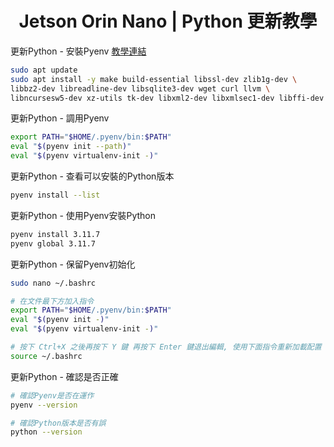# <div align="center">Jetson Orin Nano | Python 更新教學</div>

更新Python - 安裝Pyenv [教學連結](https://hackmd.io/@spyua/rydFvA0W3)
```bash
sudo apt update
sudo apt install -y make build-essential libssl-dev zlib1g-dev \
libbz2-dev libreadline-dev libsqlite3-dev wget curl llvm \
libncursesw5-dev xz-utils tk-dev libxml2-dev libxmlsec1-dev libffi-dev liblzma-dev nano && curl https://pyenv.run | bash

```

更新Python - 調用Pyenv
```bash
export PATH="$HOME/.pyenv/bin:$PATH"
eval "$(pyenv init --path)"
eval "$(pyenv virtualenv-init -)"

```

更新Python - 查看可以安裝的Python版本
```bash
pyenv install --list

```

更新Python - 使用Pyenv安裝Python
```bash
pyenv install 3.11.7
pyenv global 3.11.7

```

更新Python - 保留Pyenv初始化
```bash
sudo nano ~/.bashrc

# 在文件最下方加入指令
export PATH="$HOME/.pyenv/bin:$PATH"
eval "$(pyenv init -)"
eval "$(pyenv virtualenv-init -)"

# 按下 Ctrl+X 之後再按下 Y 鍵 再按下 Enter 鍵退出編輯, 使用下面指令重新加載配置
source ~/.bashrc

```

更新Python - 確認是否正確
```bash
# 確認Pyenv是否在運作
pyenv --version

# 確認Python版本是否有誤
python --version

```